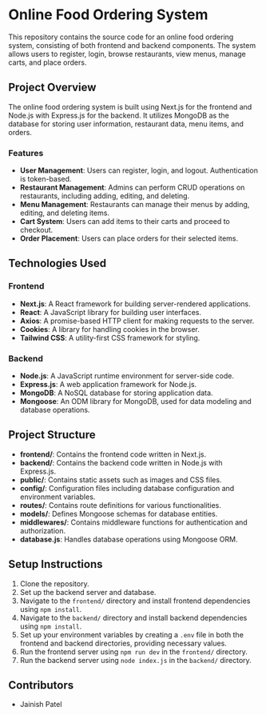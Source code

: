 # Online Food Ordering System

This repository contains the source code for an online food ordering system, consisting of both frontend and backend components. The system allows users to register, login, browse restaurants, view menus, manage carts, and place orders.

## Project Overview

The online food ordering system is built using Next.js for the frontend and Node.js with Express.js for the backend. It utilizes MongoDB as the database for storing user information, restaurant data, menu items, and orders.

### Features

- **User Management**: Users can register, login, and logout. Authentication is token-based.
- **Restaurant Management**: Admins can perform CRUD operations on restaurants, including adding, editing, and deleting.
- **Menu Management**: Restaurants can manage their menus by adding, editing, and deleting items.
- **Cart System**: Users can add items to their carts and proceed to checkout.
- **Order Placement**: Users can place orders for their selected items.

## Technologies Used

### Frontend

- **Next.js**: A React framework for building server-rendered applications.
- **React**: A JavaScript library for building user interfaces.
- **Axios**: A promise-based HTTP client for making requests to the server.
- **Cookies**: A library for handling cookies in the browser.
- **Tailwind CSS**: A utility-first CSS framework for styling.

### Backend

- **Node.js**: A JavaScript runtime environment for server-side code.
- **Express.js**: A web application framework for Node.js.
- **MongoDB**: A NoSQL database for storing application data.
- **Mongoose**: An ODM library for MongoDB, used for data modeling and database operations.

## Project Structure

- **frontend/**: Contains the frontend code written in Next.js.
- **backend/**: Contains the backend code written in Node.js with Express.js.
- **public/**: Contains static assets such as images and CSS files.
- **config/**: Configuration files including database configuration and environment variables.
- **routes/**: Contains route definitions for various functionalities.
- **models/**: Defines Mongoose schemas for database entities.
- **middlewares/**: Contains middleware functions for authentication and authorization.
- **database.js**: Handles database operations using Mongoose ORM.

## Setup Instructions

1. Clone the repository.
2. Set up the backend server and database.
3. Navigate to the `frontend/` directory and install frontend dependencies using `npm install`.
4. Navigate to the `backend/` directory and install backend dependencies using `npm install`.
5. Set up your environment variables by creating a `.env` file in both the frontend and backend directories, providing necessary values.
6. Run the frontend server using `npm run dev` in the `frontend/` directory.
7. Run the backend server using `node index.js` in the `backend/` directory.

## Contributors

- Jainish Patel
